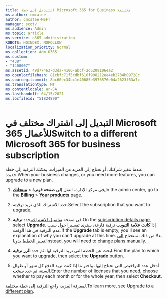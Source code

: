 ```yaml
---
title: التبديل إلى خطة Microsoft 365 for Business مختلفة
ms.author: cmcatee
author: cmcatee-MSFT
manager: scotv
ms.audience: Admin
ms.topic: article
ms.service: o365-administration
ROBOTS: NOINDEX, NOFOLLOW
localization_priority: Normal
ms.collection: Adm_O365
ms.custom:
- "438"
- "1400007"
ms.assetid: 49d77463-d3da-4106-abcf-2d5209106ea2
ms.openlocfilehash: 81cbfc71f5cdbf616f998212ee4eb2734b09728c
ms.sourcegitcommit: 8bc60ec34bc1e40685e3976576e04a2623f63a7c
ms.translationtype: MT
ms.contentlocale: ar-SA
ms.lasthandoff: 04/15/2021
ms.locfileid: "51824890"
---
```

# <a name="switch-to-a-different-microsoft-365-for-business-subscription"></a><span data-ttu-id="a77b9-102">التبديل إلى اشتراك مختلف في Microsoft 365 للأعمال</span><span class="sxs-lookup"><span data-stu-id="a77b9-102">Switch to a different Microsoft 365 for business subscription</span></span>

<span data-ttu-id="a77b9-103">عندما تتغير شركتك، أو تحتاج إلى المزيد من الميزات، يمكنك الترقية إلى خطة جديدة.</span><span class="sxs-lookup"><span data-stu-id="a77b9-103">When your business changes, or you need more features, you can upgrade to a new plan.</span></span>
  
1. <span data-ttu-id="a77b9-104">في مركز الإدارة، انتقل إلى **صفحة فوترة** \> **[منتجاتك.](https://go.microsoft.com/fwlink/p/?linkid=842054)**</span><span class="sxs-lookup"><span data-stu-id="a77b9-104">In the admin center, go to the **Billing** \> **[Your products](https://go.microsoft.com/fwlink/p/?linkid=842054)** page.</span></span>

2. <span data-ttu-id="a77b9-105">حدد الاشتراك الذي تريد ترقيته.</span><span class="sxs-lookup"><span data-stu-id="a77b9-105">Select the subscription that you want to upgrade.</span></span>

3. <span data-ttu-id="a77b9-106">في صفحة [تفاصيل الاشتراك،](https://admin.microsoft.com/AdminPortal/Home#/subscriptions/webdirect%252F0dbaa202-d590-4529-98c2-a5e2ebaac702)حدد **ترقية**.</span><span class="sxs-lookup"><span data-stu-id="a77b9-106">On the [subscription details page](https://admin.microsoft.com/AdminPortal/Home#/subscriptions/webdirect%252F0dbaa202-d590-4529-98c2-a5e2ebaac702), select **Upgrade**.</span></span>  <span data-ttu-id="a77b9-107">إذا **كانت علامة التبويب** ترقية فارغة، سترى تفسيرا حول سبب عدم الترقية في هذا الوقت.</span><span class="sxs-lookup"><span data-stu-id="a77b9-107">If the **Upgrade** tab is empty, you'll see an explanation of why you can't upgrade at this time.</span></span> <span data-ttu-id="a77b9-108">بدلا من ذلك، ستحتاج [إلى تغيير الخطط يدويا](https://docs.microsoft.com/microsoft-365/commerce/subscriptions/change-plans-manually?view=o365-worldwide).</span><span class="sxs-lookup"><span data-stu-id="a77b9-108">Instead, you will need to [change plans manually](https://docs.microsoft.com/microsoft-365/commerce/subscriptions/change-plans-manually?view=o365-worldwide).</span></span>

4. <span data-ttu-id="a77b9-109">ابحث عن الخطة التي تريد الترقية لها، ثم حدد **الزر ترقية.**</span><span class="sxs-lookup"><span data-stu-id="a77b9-109">Find the plan to which you want to upgrade, then select the **Upgrade** button.</span></span>

5. <span data-ttu-id="a77b9-110">أدخل عدد التراخيص التي تحتاج إليها، واختر ما إذا كنت تريد الدفع كل شهر أو طوال السنة، ثم حدد **سحب**.</span><span class="sxs-lookup"><span data-stu-id="a77b9-110">Enter the number of licenses that you need, choose whether to pay each month or for the whole year, then select **Checkout**.</span></span>

<span data-ttu-id="a77b9-111">لمعرفة المزيد، راجع [الترقية إلى خطة مختلفة](https://docs.microsoft.com/microsoft-365/commerce/subscriptions/upgrade-to-different-plan).</span><span class="sxs-lookup"><span data-stu-id="a77b9-111">To learn more, see [Upgrade to a different plan](https://docs.microsoft.com/microsoft-365/commerce/subscriptions/upgrade-to-different-plan).</span></span>
